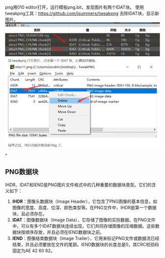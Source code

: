 png用010 editor打开，运行模板png.bit，发现图片有两个IDAT块。
使用tweakpng工具：<https://github.com/jsummers/tweakpng> 去除IDAT块，显示新图片。
![](.topwrite/assets/image_1732106649668.png)
![](.topwrite/assets/image_1732106424579.png)


^
## **PNG数据块**
IHDR、IDAT和IEND是PNG图片文件格式中的几种重要的数据块类型。它们的含义如下：
1. **IHDR**：图像头数据块（Image Header），它包含了PNG图像的基本信息，如图像的宽度、高度、位深、颜色类型等。在PNG文件中，IHDR是第一个数据块，且必须存在。
2. **IDAT**：图像数据块（Image Data），它存储了图像的实际数据。在PNG文件中，可以有多个IDAT数据块连续出现，它们共同存储图像的压缩数据。这些数据块按顺序存放，并且必须在IEND数据块之前。
3. **IEND**：图像结束数据块（Image Trailer），它用来标记PNG文件或数据流已经结束，并且必须要放在文件的尾部。IEND数据块的长度总是0，其CRC校验码固定为AE 42 60 82。

